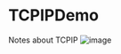# TCPIPDemo
Notes about TCPIP
![image](https://user-images.githubusercontent.com/34849140/143688069-b04a0880-c78b-4e4f-b2d8-7d9fedb0f26b.png)
